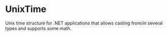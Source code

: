 # UnixTime
 Unix time structure for .NET applications that allows casting from/in several types and supports some math.
